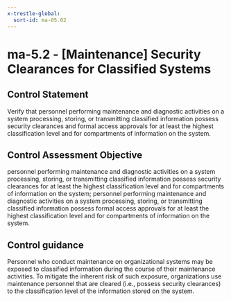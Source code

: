 ```yaml
---
x-trestle-global:
  sort-id: ma-05.02
---
```


# ma-5.2 - \[Maintenance\] Security Clearances for Classified Systems

## Control Statement

Verify that personnel performing maintenance and diagnostic activities on a system processing, storing, or transmitting classified information possess security clearances and formal access approvals for at least the highest classification level and for compartments of information on the system.

## Control Assessment Objective

personnel performing maintenance and diagnostic activities on a system processing, storing, or transmitting classified information possess security clearances for at least the highest classification level and for compartments of information on the system;
personnel performing maintenance and diagnostic activities on a system processing, storing, or transmitting classified information possess formal access approvals for at least the highest classification level and for compartments of information on the system.

## Control guidance

Personnel who conduct maintenance on organizational systems may be exposed to classified information during the course of their maintenance activities. To mitigate the inherent risk of such exposure, organizations use maintenance personnel that are cleared (i.e., possess security clearances) to the classification level of the information stored on the system.
